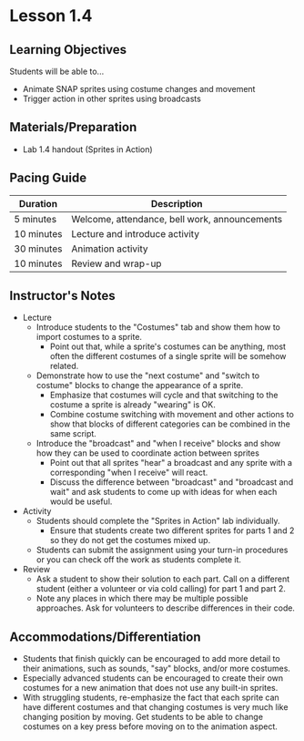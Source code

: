 # Lesson 1.4

## Learning Objectives
Students will be able to...
* Animate SNAP sprites using costume changes and movement
* Trigger action in other sprites using broadcasts

## Materials/Preparation
* Lab 1.4 handout (Sprites in Action)


## Pacing Guide
| Duration | Description |
| -- | -- |
| 5 minutes | Welcome, attendance, bell work, announcements   |
|10 minutes| Lecture and introduce activity|
|30 minutes |Animation activity|
|10 minutes |Review and wrap-up|


## Instructor's Notes
* Lecture
  * Introduce students to the "Costumes" tab and show them how to import costumes to a sprite.
    * Point out that, while a sprite's costumes can be anything, most often the different costumes of a single sprite will be somehow related.
  * Demonstrate how to use the "next costume" and "switch to costume" blocks to change the appearance of a sprite.
    * Emphasize that costumes will cycle and that switching to the costume a sprite is already "wearing" is OK.
    * Combine costume switching with movement and other actions to show that blocks of different categories can be combined in the same script.
  * Introduce the "broadcast" and "when I receive" blocks and show how they can be used to coordinate action between sprites
    * Point out that all sprites "hear" a broadcast and any sprite with a corresponding "when I receive" will react.
    * Discuss the difference between "broadcast" and "broadcast and wait" and ask students to come up with ideas for when each would be useful.
* Activity
  * Students should complete the "Sprites in Action" lab individually.
    * Ensure that students create two different sprites for parts 1 and 2 so they do not get the costumes mixed up.
  * Students can submit the assignment using your turn-in procedures or you can check off the work as students complete it.
* Review
  * Ask a student to show their solution to each part. Call on a different student (either a volunteer or via cold calling) for part 1 and part 2.
  * Note any places in which there may be multiple possible approaches. Ask for volunteers to describe differences in their code.

## Accommodations/Differentiation
* Students that finish quickly can be encouraged to add more detail to their animations, such as sounds, "say" blocks, and/or more costumes.
* Especially advanced students can be encouraged to create their own costumes for a new animation that does not use any built-in sprites.
* With struggling students, re-emphasize the fact that each sprite can have different costumes and that changing costumes is very much like changing position by moving. Get students to be able to change costumes on a key press before moving on to the animation aspect.
